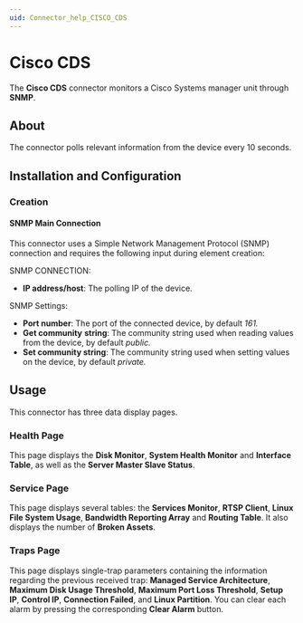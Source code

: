 ```yaml
---
uid: Connector_help_CISCO_CDS
---
```


# Cisco CDS

The **Cisco CDS** connector monitors a Cisco Systems manager unit through **SNMP**.

## About

The connector polls relevant information from the device every 10 seconds.

## Installation and Configuration

### Creation

#### SNMP Main Connection

This connector uses a Simple Network Management Protocol (SNMP) connection and requires the following input during element creation:

SNMP CONNECTION:

- **IP address/host**: The polling IP of the device.

SNMP Settings:

- **Port number**: The port of the connected device, by default *161.*
- **Get community** **string**: The community string used when reading values from the device, by default *public.*
- **Set community string**: The community string used when setting values on the device, by default *private.*

## Usage

This connector has three data display pages.

### Health Page

This page displays the **Disk Monitor**, **System Health Monitor** and **Interface Table**, as well as the **Server Master Slave Status**.

### Service Page

This page displays several tables: the **Services Monitor**, **RTSP Client**, **Linux File System Usage**, **Bandwidth Reporting Array** and **Routing Table**. It also displays the number of **Broken Assets**.

### Traps Page

This page displays single-trap parameters containing the information regarding the previous received trap: **Managed Service Architecture**, **Maximum Disk Usage Threshold**, **Maximum Port Loss Threshold**, **Setup IP**, **Control IP**, **Connection Failed**, and **Linux Partition**. You can clear each alarm by pressing the corresponding **Clear Alarm** button.
